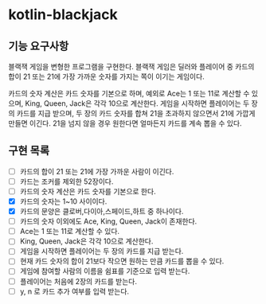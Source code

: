 # kotlin-blackjack

## 기능 요구사항

블랙잭 게임을 변형한 프로그램을 구현한다.
블랙잭 게임은 딜러와 플레이어 중 카드의 합이 21 또는 21에 가장 가까운 숫자를 가지는 쪽이 이기는 게임이다.

카드의 숫자 계산은 카드 숫자를 기본으로 하며, 예외로 Ace는 1 또는 11로 계산할 수 있으며, King, Queen, Jack은 각각 10으로 계산한다.
게임을 시작하면 플레이어는 두 장의 카드를 지급 받으며, 두 장의 카드 숫자를 합쳐 21을 초과하지 않으면서 21에 가깝게 만들면 이긴다. 21을 넘지 않을 경우 원한다면 얼마든지 카드를 계속 뽑을 수 있다.

## 구현 목록

- [ ] 카드의 합이 21 또는 21에 가장 가까운 사람이 이긴다.
- [ ] 카드는 조커를 제외한 52장이다.
- [ ] 카드의 숫자 계산은 카드 숫자를 기본으로 한다.
- [X] 카드의 숫자는 1~10 사이이다.
- [X] 카드의 문양은 클로버,다이아,스페이드,하트 중 하나이다.
- [ ] 카드의 숫자 이외에도 Ace, King, Queen, Jack이 존재한다.
- [ ] Ace는 1 또는 11로 계산할 수 있다.
- [ ] King, Queen, Jack은 각각 10으로 계산한다.
- [ ] 게임을 시작하면 플레이어는 두 장의 카드를 지급 받는다.
- [ ] 현재 카드 숫자의 합이 21보다 작으면 원하는 만큼 카드를 뽑을 수 있다.
- [ ] 게임에 참여할 사람의 이름을 쉼표를 기준으로 입력 받는다.
- [ ] 플레이어는 처음에 2장의 카드를 받는다.
- [ ] y, n 로 카드 추가 여부를 입력 받는다.
